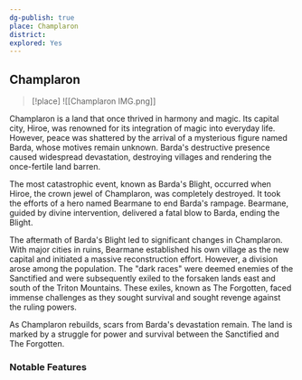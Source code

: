 ```yaml
---
dg-publish: true
place: Champlaron
district:
explored: Yes
---
```

## Champlaron


>[!place]
>![[Champlaron IMG.png]]


Champlaron is a land that once thrived in harmony and magic. Its capital city, Hiroe, was renowned for its integration of magic into everyday life. However, peace was shattered by the arrival of a mysterious figure named Barda, whose motives remain unknown. Barda's destructive presence caused widespread devastation, destroying villages and rendering the once-fertile land barren.

The most catastrophic event, known as Barda's Blight, occurred when Hiroe, the crown jewel of Champlaron, was completely destroyed. It took the efforts of a hero named Bearmane to end Barda's rampage. Bearmane, guided by divine intervention, delivered a fatal blow to Barda, ending the Blight.

The aftermath of Barda's Blight led to significant changes in Champlaron. With major cities in ruins, Bearmane established his own village as the new capital and initiated a massive reconstruction effort. However, a division arose among the population. The "dark races" were deemed enemies of the Sanctified and were subsequently exiled to the forsaken lands east and south of the Triton Mountains. These exiles, known as The Forgotten, faced immense challenges as they sought survival and sought revenge against the ruling powers.

As Champlaron rebuilds, scars from Barda's devastation remain. The land is marked by a struggle for power and survival between the Sanctified and The Forgotten.


### Notable Features 